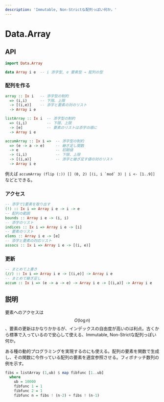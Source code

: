 ```yaml
---
description: 'Immutable, Non-Strictな配列っぽい何か。'
---
```


# Data.Array

## API

```haskell
import Data.Array
```

```haskell
data Array i e  -- i 添字型, e 要素型 → 配列の型
```

### 配列を作る

```haskell
array :: Ix i   -- 添字型の制約
  => (i,i)      -- 下限、上限
  -> [(i,e)]    -- 添字と要素の対のリスト
  -> Array i e
```

```haskell
listArray :: Ix i  -- 添字型の制約
  => (i,i)         -- 下限、上限
  -> [e]           -- 要素のリストは添字の順に
  -> Array i e
```

```haskell
accumArray :: Ix i =>  -- 添字型の制約
  => (e -> a -> e)     -- 継ぎ足し関数
  -> e                 -- 初期値
  -> (i,i)             -- 下限、上限
  -> [(i,a)]           -- 添字と継ぎ足す値の対のリスト
  -> Array i e	
```

例えば ``accumArray (flip (:)) [] (0, 2) [(i, i `mod` 3) | i <- [1..9]]`` などとできる。

### アクセス

```haskell
-- 添字で1要素を取り出す
(!) :: Ix i => Array i e -> i -> e
-- 配列の範囲
bounds :: Array i e -> (i, i)
-- 添字のリスト
indices :: Ix i => Array i e -> [i]
-- 要素のリスト
elems :: Array i e -> [e]
-- 添字と要素の対応リスト
assocs :: Ix i => Array i e -> [(i, e)]
```

### 更新

```haskell
-- まとめて上書き
(//) :: Ix i => Array i e -> [(i,e)] -> Array i e
-- まとめて継ぎ足し
accum :: Ix i => (e -> a -> e) -> Array i e -> [(i,a)] -> Array i e
```

## 説明

要素へのアクセスは$$O(\log n)$$、要素の更新はかなりかかるが、インデックスの自由度が高いのは利点。古くから標準で入っているので安心して使える、Immutable, Non-Strictな配列っぽい何か。

ある種の動的プログラミングを実現するのにも使える。配列の要素を関数で生成し、その関数に今作っている配列の要素を適宜参照させる。フィボナッチ数列の例を示す。

```haskell
fibs = listArray (1,ub) $ map fibfunc [1..ub]
  where
    ub = 10000
    fibfunc 1 = 1
    fibfunc 2 = 1
    fibfunc n = fibs ! (n-2) + fibs ! (n-1)
```

